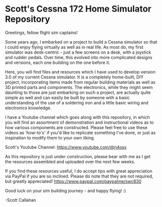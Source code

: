 # Scott's Cessna 172 Home Simulator Repository
Greetings, fellow flight sim captains!

Some years ago, I embarked on a project to build a Cessna simulator so that I could enjoy flying virtually as well as
in real life.  As most do, my first simulator was desk-centric - just a few screens on a desk, with a joystick and 
rudder pedals.  Over time, this evolved into more complicated designs and versions, each one building on the one before it.

Here, you will find files and resources which I have used to develop version 3.0 of my current Cessna simulator.
It is a completely home-built, DIY project, incorporating items made from regular building materials as well as 
3D printed parts and components.  The electronics, while they might seem daunting to those are just embarking on
such a project, are actually quite simple as well and can easily be built by someone with a basic understanding
of the use of a soldering iron and a little basic wiring and electronics knowledge.

I have a Youtube channel which goes along with this repository, in which you will find an assortment of demonstration
and instructional videos as to how various components are constructed.  Please feel free to use these videos as
'how-to's' if you'd like to replicate something I've done, or just as inspiration to modify them to your own liking.

Scott's Youtube Channel:  https://www.youtube.com/@n4osx

As this repository is just under construction, please bear with me as I get the resources assembled and uploaded 
over the next few weeks.

If you find these resources useful, I do accept tips with great appreciation via PayPal if you are so inclined.
Please do note that they are not required, but greatly appreciated! https://www.paypal.com/paypalme/swc830

Good luck on your sim building journey - and happy flying! :)

-Scott Callahan

